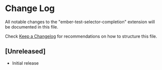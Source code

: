 # Change Log
All notable changes to the "ember-test-selector-completion" extension will be documented in this file.

Check [Keep a Changelog](http://keepachangelog.com/) for recommendations on how to structure this file.

## [Unreleased]
- Initial release